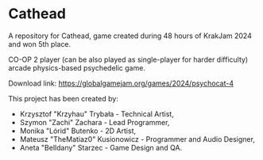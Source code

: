 # Cathead
A repository for Cathead, game created during 48 hours of KrakJam 2024 and won 5th place. 

CO-OP 2 player (can be also played as single-player for harder difficulty) arcade physics-based psychedelic game.

Download link: https://globalgamejam.org/games/2024/psychocat-4

This project has been created by:
- Krzysztof "Krzyhau" Trybała - Technical Artist,
- Szymon "Zachi" Zachara - Lead Programmer,
- Monika "Lórid" Butenko - 2D Artist,
- Mateusz "TheMatiaz0" Kusionowicz - Programmer and Audio Designer,
- Aneta "Belldany" Starzec - Game Design and QA.
